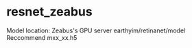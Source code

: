 # resnet_zeabus

Model location: Zeabus's GPU server earthyim/retinanet/model <br/>
Reccommend mxx_xx.h5
